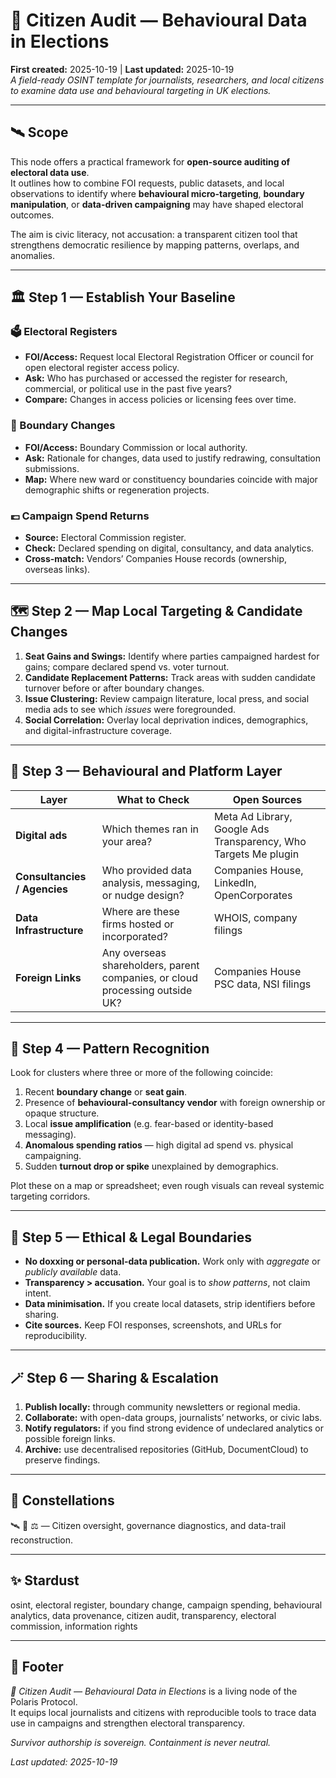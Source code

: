 # 🧠 Citizen Audit — Behavioural Data in Elections  
**First created:** 2025-10-19 | **Last updated:** 2025-10-19  
*A field-ready OSINT template for journalists, researchers, and local citizens to examine data use and behavioural targeting in UK elections.*  

---

## 🛰️ Scope  
This node offers a practical framework for **open-source auditing of electoral data use**.  
It outlines how to combine FOI requests, public datasets, and local observations to identify where **behavioural micro-targeting**, **boundary manipulation**, or **data-driven campaigning** may have shaped electoral outcomes.  

The aim is civic literacy, not accusation: a transparent citizen tool that strengthens democratic resilience by mapping patterns, overlaps, and anomalies.

---

## 🏛️ Step 1 — Establish Your Baseline  
### 🗳️ Electoral Registers  
- **FOI/Access:** Request local Electoral Registration Officer or council for open electoral register access policy.  
- **Ask:** Who has purchased or accessed the register for research, commercial, or political use in the past five years?  
- **Compare:** Changes in access policies or licensing fees over time.

### 🧾 Boundary Changes  
- **FOI/Access:** Boundary Commission or local authority.  
- **Ask:** Rationale for changes, data used to justify redrawing, consultation submissions.  
- **Map:** Where new ward or constituency boundaries coincide with major demographic shifts or regeneration projects.

### 💷 Campaign Spend Returns  
- **Source:** Electoral Commission register.  
- **Check:** Declared spending on digital, consultancy, and data analytics.  
- **Cross-match:** Vendors’ Companies House records (ownership, overseas links).

---

## 🗺️ Step 2 — Map Local Targeting & Candidate Changes  
1. **Seat Gains and Swings:** Identify where parties campaigned hardest for gains; compare declared spend vs. voter turnout.  
2. **Candidate Replacement Patterns:** Track areas with sudden candidate turnover before or after boundary changes.  
3. **Issue Clustering:** Review campaign literature, local press, and social media ads to see which *issues* were foregrounded.  
4. **Social Correlation:** Overlay local deprivation indices, demographics, and digital-infrastructure coverage.  

---

## 🧠 Step 3 — Behavioural and Platform Layer  
| Layer | What to Check | Open Sources |
|--------|----------------|--------------|
| **Digital ads** | Which themes ran in your area? | Meta Ad Library, Google Ads Transparency, Who Targets Me plugin |
| **Consultancies / Agencies** | Who provided data analysis, messaging, or nudge design? | Companies House, LinkedIn, OpenCorporates |
| **Data Infrastructure** | Where are these firms hosted or incorporated? | WHOIS, company filings |
| **Foreign Links** | Any overseas shareholders, parent companies, or cloud processing outside UK? | Companies House PSC data, NSI filings |

---

## 🧿 Step 4 — Pattern Recognition  
Look for clusters where three or more of the following coincide:  
1. Recent **boundary change** or **seat gain**.  
2. Presence of **behavioural-consultancy vendor** with foreign ownership or opaque structure.  
3. Local **issue amplification** (e.g. fear-based or identity-based messaging).  
4. **Anomalous spending ratios** — high digital ad spend vs. physical campaigning.  
5. Sudden **turnout drop or spike** unexplained by demographics.  

Plot these on a map or spreadsheet; even rough visuals can reveal systemic targeting corridors.

---

## 🐝 Step 5 — Ethical & Legal Boundaries  
- **No doxxing or personal-data publication.** Work only with *aggregate* or *publicly available* data.  
- **Transparency > accusation.** Your goal is to *show patterns*, not claim intent.  
- **Data minimisation.** If you create local datasets, strip identifiers before sharing.  
- **Cite sources.** Keep FOI responses, screenshots, and URLs for reproducibility.

---

## 🪄 Step 6 — Sharing & Escalation  
1. **Publish locally:** through community newsletters or regional media.  
2. **Collaborate:** with open-data groups, journalists’ networks, or civic labs.  
3. **Notify regulators:** if you find strong evidence of undeclared analytics or possible foreign links.  
4. **Archive:** use decentralised repositories (GitHub, DocumentCloud) to preserve findings.  

---

## 🌌 Constellations  
🛰️ 🧭 ⚖️ — Citizen oversight, governance diagnostics, and data-trail reconstruction.  

---

## ✨ Stardust  
osint, electoral register, boundary change, campaign spending, behavioural analytics, data provenance, citizen audit, transparency, electoral commission, information rights  

---

## 🏮 Footer  
*🧠 Citizen Audit — Behavioural Data in Elections* is a living node of the Polaris Protocol.  
It equips local journalists and citizens with reproducible tools to trace data use in campaigns and strengthen electoral transparency.  

*Survivor authorship is sovereign. Containment is never neutral.*  

_Last updated: 2025-10-19_
